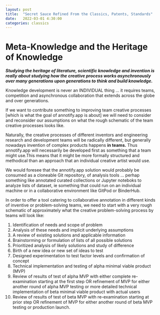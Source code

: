 ```yaml
---
layout: post
title:  "Secret Sauce Refined From the Classics, Patents, Standards"
date:   2022-03-01 4:30:00
categories: classics
---
```



# Meta-Knowledge and the Heritage of Knowledge

***Studying the heritage of literature, scientific knowledge and invention is really about studying how the creative process works asynchronously over many generations upon generations to think and build knowledge.*** 

Knowledge development is never an INDIVIDUAL thing ... it requires teams, competition and asynchronous collaboration that extends across the globe and over generations.

If we want to contribute something to improving team creative processes [which is what the goal of annotify.app is about] we will need to consider and reconsider our assumptions on what the rough schematic of the team creative processes looks like.

Naturally, the creative processes of different inventors and engineering research and development teams will be radically different, but generally nowadays invention of complex products happens **in teams.**  Thus annotify.app will necessarily be developed first as something that a team might use.This means that it might be more formally structured and methodical than an approach that an individual creative artist would use. 

We would foresee that the annotify.app solution would probably be consumed as a cloneable Git repository, of analysis tools ... perhap something like annotated curated collections or Jupyter noteboks to analyze lists of dataset, ie something that could run on an individual machine or in a collaborative environment like GitPod or BinderHub.

In order to offer a tool catering to collaborative annotation in different kinds of inventive or problem-solving teams, we need to start with a very rough schematic of approximately what the creative problem-solving process by teams will look like:

1) Identification of needs and scope of problem
2) Analysis of these needs and implicit underlying assumptions
3) A review of existing solutions and applicable information
4) Brainstorming or formulation of lists of all possible solutions
5) Prioritized analysis of likely solutions and study of difference
6) Birth of a new idea or new set of ideas to test
7) Designed experimentation to test factor levels and confirmation of concept
8) Technical implementation and testing of alpha minimal viable product (MVP)
9) Review of results of test of alpha MVP with either complete re-examination starting at the first step OR refinement of MVP for either another round of alpha MVP testing or more detailed technical implementation of beta minimal viable product with actual users
10) Review of results of test of beta MVP with re-examination starting at prior step OR refinement of MVP for either another round of beta MVP testing or production launch.  

